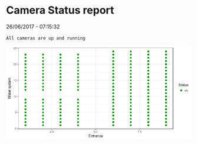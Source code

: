 Camera Status report
================
26/06/2017 - 07:15:32

    All cameras are up and running

![](camreport_files/figure-markdown_github/unnamed-chunk-2-1.png)
